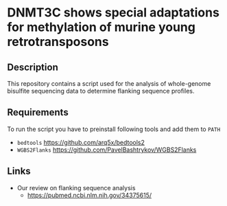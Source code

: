 # DNMT3C shows special adaptations for methylation of murine young retrotransposons

## Description
This repository contains a script used for the analysis of whole-genome bisulfite sequencing data to determine flanking sequence profiles.

## Requirements  
To run the script you have to preinstall following tools and add them to `PATH`

* `bedtools` https://github.com/arq5x/bedtools2
*  `WGBS2Flanks` https://github.com/PavelBashtrykov/WGBS2Flanks

## Links  
* Our review on flanking sequence analysis
    * https://pubmed.ncbi.nlm.nih.gov/34375615/
